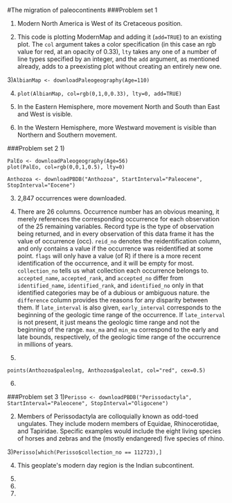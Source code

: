 #The migration of paleocontinents
###Problem set 1
1) Modern North America is West of its Cretaceous position.

2) This code is plotting ModernMap and adding it (```add=TRUE```) to an existing plot. The ```col``` argument takes a color specification (in this case an rgb value for red, at an opacity of 0.33), ```lty``` takes any one of a number of line types specified by an integer, and the ```add``` argument, as mentioned already, adds to a preexisting plot without creating an entirely new one.

3)```AlbianMap <- downloadPaleogeography(Age=110)```

4) ```plot(AlbianMap, col=rgb(0,1,0,0.33), lty=0, add=TRUE)```

5) In the Eastern Hemisphere, more movement North and South than East and West is visible.

6) In the Western Hemisphere, more Westward movement is visible than Northern and Southern movement.

###Problem set 2
1)
```
PalEo <- downloadPaleogeography(Age=56)
plot(PalEo, col=rgb(0,0,1,0.5), lty=0)
```

```
Anthozoa <- downloadPBDB("Anthozoa", StartInterval="Paleocene", StopInterval="Eocene")
```
3) 2,847 occurrences were downloaded.

4) There are 26 columns. Occurrence number has an obvious meaning, it merely references the corresponding occurrence for each observation of the 25 remaining variables. Record type is the type of observation being returned, and in every observation of this data frame it has the value of occurrence (occ). ```reid_no``` denotes the reidentification column, and only contains a value if the occurrence was reidentified at some point. ```flags``` will only have a value (of R) if there is a more recent identification of the occurrence, and it will be empty for most. ```collection_no``` tells us what collection each occurrence belongs to. ```accepted_name```,  ```accepted_rank```, and ```accepted_no``` differ from ```identified_name```, ```identified_rank```, and ```identified_no``` only in that identified categories may be of a dubious or ambiguous nature. the ```difference``` column provides the reasons for any disparity between them. If ```late_interval``` is also given, ```early_interval``` corresponds to the beginning of the geologic time range of the occurrence. If ```late_interval``` is not present, it just means the geologic time range and not the beginning of the range. ```max_ma``` and ```min_ma``` correspond to the early and late bounds, respectively, of the geologic time range of the occurrence in millions of years. 

5)
```
points(Anthozoa$paleolng, Anthozoa$paleolat, col="red", cex=0.5)
```
6)

###Problem set 3
1)```Perisso <- downloadPBDB("Perissodactyla", StartInterval="Paleocene", StopInterval="Oligocene")```

2) Members of Perissodactyla are colloquially known as odd-toed ungulates. They include modern members of Equidae, Rhinocerotidae, and Tapiridae. Specific examples would include the eight living species of horses and zebras and the (mostly endangered) five species of rhino.

3)```Perisso[which(Perisso$collection_no == 112723),]```

4) This geoplate's modern day region is the Indian subcontinent. 

5)

6)

7)
